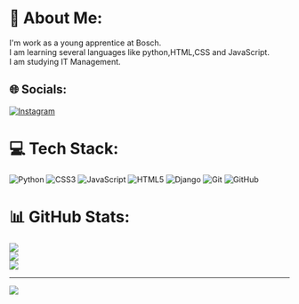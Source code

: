 # 💫 About Me:
I'm work as a young apprentice at Bosch.<br>I am learning several languages like python,HTML,CSS and JavaScript.<br>I am studying IT Management.


## 🌐 Socials:
[![Instagram](https://img.shields.io/badge/Instagram-%23E4405F.svg?logo=Instagram&logoColor=white)](https://instagram.com/dehferrareze) 

# 💻 Tech Stack:
![Python](https://img.shields.io/badge/python-3670A0?style=for-the-badge&logo=python&logoColor=ffdd54) ![CSS3](https://img.shields.io/badge/css3-%231572B6.svg?style=for-the-badge&logo=css3&logoColor=white) ![JavaScript](https://img.shields.io/badge/javascript-%23323330.svg?style=for-the-badge&logo=javascript&logoColor=%23F7DF1E) ![HTML5](https://img.shields.io/badge/html5-%23E34F26.svg?style=for-the-badge&logo=html5&logoColor=white) ![Django](https://img.shields.io/badge/django-%23092E20.svg?style=for-the-badge&logo=django&logoColor=white) ![Git](https://img.shields.io/badge/git-%23F05033.svg?style=for-the-badge&logo=git&logoColor=white) ![GitHub](https://img.shields.io/badge/github-%23121011.svg?style=for-the-badge&logo=github&logoColor=white)
# 📊 GitHub Stats:
![](https://github-readme-stats.vercel.app/api?username=Ferrarezee&theme=ocean_dark&hide_border=false&include_all_commits=false&count_private=false)<br/>
![](https://github-readme-streak-stats.herokuapp.com/?user=Ferrarezee&theme=ocean_dark&hide_border=false)<br/>
![](https://github-readme-stats.vercel.app/api/top-langs/?username=Ferrarezee&theme=ocean_dark&hide_border=false&include_all_commits=false&count_private=false&layout=compact)

---
[![](https://visitcount.itsvg.in/api?id=Ferrarezee&icon=0&color=0)](https://visitcount.itsvg.in)

<!-- Proudly created with GPRM ( https://gprm.itsvg.in ) -->
